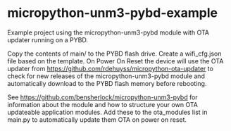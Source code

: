 # micropython-unm3-pybd-example
Example project using the micropython-unm3-pybd module with OTA updater running on a PYBD.

Copy the contents of main/ to the PYBD flash drive. Create a wifi_cfg.json file based on the template. On Power On Reset the device will use the OTA updater from https://github.com/rdehuyss/micropython-ota-updater to check for new releases of the micropython-unm3-pybd module and automatically download to the PYBD flash memory before rebooting. 

See https://github.com/bensherlock/micropython-unm3-pybd for information about the module and how to structure your own OTA updateable application modules. Add these to the ota_modules list in main.py to automatically update them OTA on power on reset. 
